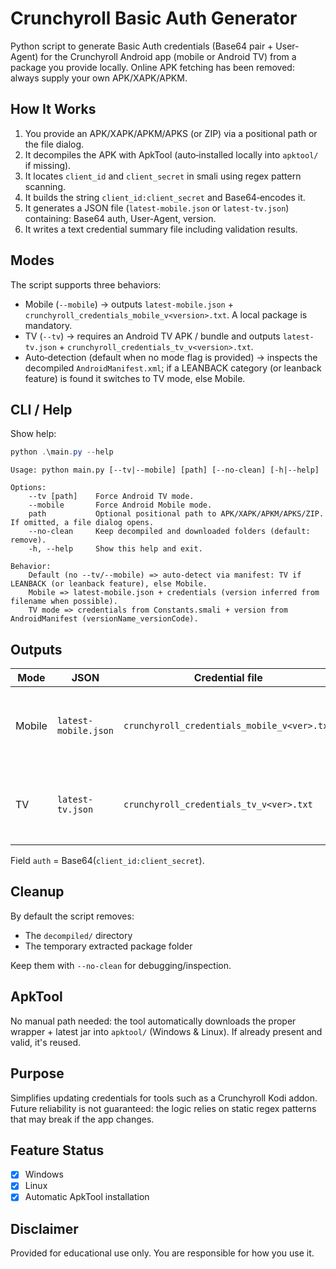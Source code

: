 # Crunchyroll Basic Auth Generator

Python script to generate Basic Auth credentials (Base64 pair + User-Agent) for the Crunchyroll Android app (mobile or Android TV) from a package you provide locally. Online APK fetching has been removed: always supply your own APK/XAPK/APKM.

## How It Works

1. You provide an APK/XAPK/APKM/APKS (or ZIP) via a positional path or the file dialog.
2. It decompiles the APK with ApkTool (auto‑installed locally into `apktool/` if missing).
3. It locates `client_id` and `client_secret` in smali using regex pattern scanning.
4. It builds the string `client_id:client_secret` and Base64‑encodes it.
5. It generates a JSON file (`latest-mobile.json` or `latest-tv.json`) containing: Base64 auth, User-Agent, version.
6. It writes a text credential summary file including validation results.

## Modes

The script supports three behaviors:

* Mobile (`--mobile`) → outputs `latest-mobile.json` + `crunchyroll_credentials_mobile_v<version>.txt`. A local package is mandatory.
* TV (`--tv`) → requires an Android TV APK / bundle and outputs `latest-tv.json` + `crunchyroll_credentials_tv_v<version>.txt`.
* Auto‑detection (default when no mode flag is provided) → inspects the decompiled `AndroidManifest.xml`; if a LEANBACK category (or leanback feature) is found it switches to TV mode, else Mobile.

## CLI / Help

Show help:

```powershell
python .\main.py --help
```

```text
Usage: python main.py [--tv|--mobile] [path] [--no-clean] [-h|--help]

Options:
	--tv [path]    Force Android TV mode.
	--mobile       Force Android Mobile mode.
	path           Optional positional path to APK/XAPK/APKM/APKS/ZIP. If omitted, a file dialog opens.
	--no-clean     Keep decompiled and downloaded folders (default: remove).
	-h, --help     Show this help and exit.

Behavior:
	Default (no --tv/--mobile) => auto-detect via manifest: TV if LEANBACK (or leanback feature), else Mobile.
	Mobile => latest-mobile.json + credentials (version inferred from filename when possible).
	TV mode => credentials from Constants.smali + version from AndroidManifest (versionName_versionCode).
```

## Outputs

| Mode   | JSON                | Credential file                                   | Contains |
|--------|---------------------|---------------------------------------------------|----------|
| Mobile | `latest-mobile.json`| `crunchyroll_credentials_mobile_v<ver>.txt`       | Base64 auth, mobile UA, shortened version |
| TV     | `latest-tv.json`    | `crunchyroll_credentials_tv_v<ver>.txt`           | Base64 auth, TV UA, manifest-derived version |

Field `auth` = Base64(`client_id:client_secret`).

## Cleanup

By default the script removes:
* The `decompiled/` directory
* The temporary extracted package folder

Keep them with `--no-clean` for debugging/inspection.

## ApkTool

No manual path needed: the tool automatically downloads the proper wrapper + latest jar into `apktool/` (Windows & Linux). If already present and valid, it's reused.

## Purpose

Simplifies updating credentials for tools such as a Crunchyroll Kodi addon. Future reliability is not guaranteed: the logic relies on static regex patterns that may break if the app changes.

## Feature Status

* [x] Windows
* [x] Linux
* [x] Automatic ApkTool installation

## Disclaimer

Provided for educational use only. You are responsible for how you use it.